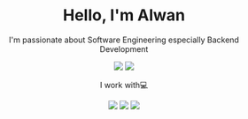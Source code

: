 <h1 align="center">
Hello, I'm Alwan
</h1>

<p align="center">
I'm passionate about Software Engineering especially Backend Development
</p>

<p align="center">
  <a href="https://www.linkedin.com/in/alwanly/"><img src="https://img.shields.io/badge/-Linkedin-blue?style=for-the-badge&logo=Linkedin" /></a>
  <a href="https://twitter.com/Alwanley"><img src="https://img.shields.io/badge/Twitter-0089D6?style=for-the-badge&logo=twitter&logoColor=white" /></a>

</p>



<p align="center">
  I work with💻
</p>

<p align="center">
  <img src="https://img.shields.io/badge/Laravel-F44336?style=for-the-badge&logo=laravel&logoColor=white" />
  <img src="https://img.shields.io/badge/Node.js-339933?style=for-the-badge&logo=nodedotjs&logoColor=white" />
  <img src="https://img.shields.io/badge/Go-00ADD8?style=for-the-badge&logo=go&logoColor=white" />
</p>

